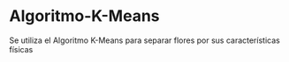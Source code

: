 # Algoritmo-K-Means
Se utiliza el Algoritmo K-Means para separar flores por sus características físicas 
